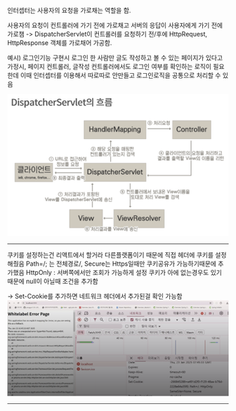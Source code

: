 인터셉터는 사용자의 요청을 가로채는 역할을 함.

사용자의 요청이 컨트롤러에 가기 전에 가로채고 서버의 응답이 사용자에게 가기 전에 가로챔
-> DispatcherServlet이 컨트롤러를 요청하기 전/후에
HttpRequest, HttpResponse 객체를 가로채어 가공함.

예시)
로그인기능 구현시
로그인 한 사람만 글도 작성하고 볼 수 있는 페이지가 있다고 가정시,
페이지 컨트롤러, 글작성 컨트롤러에서도 로그인 여부를 확인하는 로직이 필요한데 이때 인터셉터를 이용해서 따로따로 안만들고 로그인로직을 공통으로 처리할 수 있음

![img.png](img.png)


---

쿠키를 설정하는건 리액트에서 할거라 다른플랫폼이기 때문에 직접 헤더에 쿠키를 설정해줬음
Path=/; 는 전체경로/, Secure는 Https일때만 쿠키공유가 가능하기때문에 추가했음
HttpOnly : 서버쪽에서만 조회가 가능하게 설정
쿠키가 아에 없는경우도 있기 때문에 null이 아닐때 조건을 추가함

-> Set-Cookie를 추가하면 네트워크 헤더에서 추가된걸 확인 가능함
![img_1.png](img_1.png)


---
